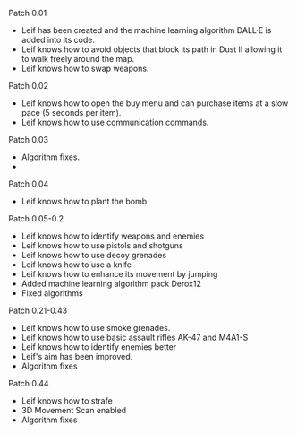 Patch 0.01
- Leif has been created and the machine learning algorithm DALL·E is added into its code.
- Leif knows how to avoid objects that block its path in Dust II allowing it to walk freely around the map.
- Leif knows how to swap weapons.

Patch 0.02
- Leif knows how to open the buy menu and can purchase items at a slow pace (5 seconds per item).
- Leif knows how to use communication commands.

Patch 0.03

- Algorithm fixes.
-
Patch 0.04

- Leif knows how to plant the bomb

Patch 0.05-0.2

- Leif knows how to identify weapons and enemies
- Leif knows how to use pistols and shotguns
- Leif knows how to use decoy grenades
- Leif knows how to use a knife
- Leif knows how to enhance its movement by jumping
- Added machine learning algorithm pack Derox12
- Fixed algorithms

Patch 0.21-0.43

- Leif knows how to use smoke grenades.
- Leif knows how to use basic assault rifles AK-47 and M4A1-S
- Leif knows how to identify enemies better
- Leif's aim has been improved.
- Algorithm fixes

Patch 0.44
- Leif knows how to strafe
- 3D Movement Scan enabled
- Algorithm fixes
